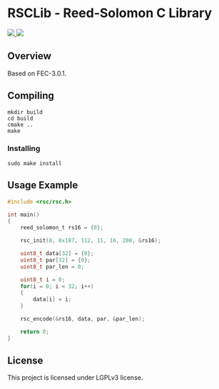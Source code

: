 # RSCLib - Reed-Solomon C Library

<a href="https://github.com/mgm8/rsclib/blob/main/LICENSE">
    <img src="https://img.shields.io/github/license/mgm8/rsclib?style=for-the-badge">
</a>
<a href="https://github.com/mgm8/rsclib/actions">
    <img src="https://img.shields.io/github/actions/workflow/status/mgm8/rsclib/test.yml?style=for-the-badge">
</a>

## Overview

Based on FEC-3.0.1.

## Compiling

```
mkdir build
cd build
cmake ..
make
```

### Installing

```
sudo make install
```

## Usage Example

```c
#include <rsc/rsc.h>

int main()
{
    reed_solomon_t rs16 = {0};

    rsc_init(8, 0x187, 112, 11, 16, 208, &rs16);

    uint8_t data[32] = {0};
    uint8_t par[32] = {0};
    uint8_t par_len = 0;

    uint8_t i = 0;
    for(i = 0; i < 32; i++)
    {
        data[i] = i;
    }

    rsc_encode(&rs16, data, par, &par_len);

    return 0;
}
```

## License

This project is licensed under LGPLv3 license.
